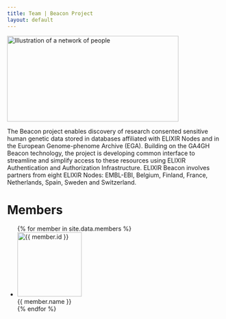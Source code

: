 ```yaml
---
title: Team | Beacon Project
layout: default
---
```

<img src="assets/images/PeopleNetwork.jpg" width="400" height="200" alt="Illustration of a network of people" />

The Beacon project enables discovery of research consented sensitive human genetic data stored in databases affiliated with ELIXIR Nodes and in the European Genome-phenome Archive (EGA). Building on the GA4GH Beacon technology, the project is developing common interface to streamline and simplify access to these resources using ELIXIR Authentication and Authorization Infrastructure. ELIXIR Beacon involves partners from eight ELIXIR Nodes: EMBL-EBI, Belgium, Finland, France, Netherlands, Spain, Sweden and Switzerland.

# Members
<!-- If you want to add or edit a member, go to _data/nodes.json -->
<ul class="tiles">
{% for member in site.data.members %}
  <li>
    <img src="{{ member.imageSrc }}" alt="{{ member.id }}" width="150"/><br />
    {{ member.name }}
  </li>
{% endfor %}
</ul>

<!--
You can use HTML elements in Markdown, such as the comment element, and they won't be affected by a markdown parser. However, if you create an HTML element in your markdown file, you cannot use markdown syntax within that element's contents.
-->

